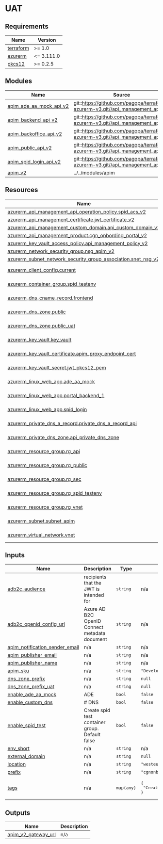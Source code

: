 # UAT

<!-- BEGINNING OF PRE-COMMIT-TERRAFORM DOCS HOOK -->
## Requirements

| Name | Version |
|------|---------|
| <a name="requirement_terraform"></a> [terraform](#requirement\_terraform) | >= 1.0 |
| <a name="requirement_azurerm"></a> [azurerm](#requirement\_azurerm) | <= 3.111.0 |
| <a name="requirement_pkcs12"></a> [pkcs12](#requirement\_pkcs12) | >= 0.2.5 |

## Modules

| Name | Source | Version |
|------|--------|---------|
| <a name="module_apim_ade_aa_mock_api_v2"></a> [apim\_ade\_aa\_mock\_api\_v2](#module\_apim\_ade\_aa\_mock\_api\_v2) | git::https://github.com/pagopa/terraform-azurerm-v3.git//api_management_api | v8.26.5 |
| <a name="module_apim_backend_api_v2"></a> [apim\_backend\_api\_v2](#module\_apim\_backend\_api\_v2) | git::https://github.com/pagopa/terraform-azurerm-v3.git//api_management_api | v8.26.5 |
| <a name="module_apim_backoffice_api_v2"></a> [apim\_backoffice\_api\_v2](#module\_apim\_backoffice\_api\_v2) | git::https://github.com/pagopa/terraform-azurerm-v3.git//api_management_api | v8.26.5 |
| <a name="module_apim_public_api_v2"></a> [apim\_public\_api\_v2](#module\_apim\_public\_api\_v2) | git::https://github.com/pagopa/terraform-azurerm-v3.git//api_management_api | v8.26.5 |
| <a name="module_apim_spid_login_api_v2"></a> [apim\_spid\_login\_api\_v2](#module\_apim\_spid\_login\_api\_v2) | git::https://github.com/pagopa/terraform-azurerm-v3.git//api_management_api | v8.26.5 |
| <a name="module_apim_v2"></a> [apim\_v2](#module\_apim\_v2) | ../../modules/apim | n/a |

## Resources

| Name | Type |
|------|------|
| [azurerm_api_management_api_operation_policy.spid_acs_v2](https://registry.terraform.io/providers/hashicorp/azurerm/latest/docs/resources/api_management_api_operation_policy) | resource |
| [azurerm_api_management_certificate.jwt_certificate_v2](https://registry.terraform.io/providers/hashicorp/azurerm/latest/docs/resources/api_management_certificate) | resource |
| [azurerm_api_management_custom_domain.api_custom_domain_v2](https://registry.terraform.io/providers/hashicorp/azurerm/latest/docs/resources/api_management_custom_domain) | resource |
| [azurerm_api_management_product.cgn_onbording_portal_v2](https://registry.terraform.io/providers/hashicorp/azurerm/latest/docs/resources/api_management_product) | resource |
| [azurerm_key_vault_access_policy.api_management_policy_v2](https://registry.terraform.io/providers/hashicorp/azurerm/latest/docs/resources/key_vault_access_policy) | resource |
| [azurerm_network_security_group.nsg_apim_v2](https://registry.terraform.io/providers/hashicorp/azurerm/latest/docs/resources/network_security_group) | resource |
| [azurerm_subnet_network_security_group_association.snet_nsg_v2](https://registry.terraform.io/providers/hashicorp/azurerm/latest/docs/resources/subnet_network_security_group_association) | resource |
| [azurerm_client_config.current](https://registry.terraform.io/providers/hashicorp/azurerm/latest/docs/data-sources/client_config) | data source |
| [azurerm_container_group.spid_testenv](https://registry.terraform.io/providers/hashicorp/azurerm/latest/docs/data-sources/container_group) | data source |
| [azurerm_dns_cname_record.frontend](https://registry.terraform.io/providers/hashicorp/azurerm/latest/docs/data-sources/dns_cname_record) | data source |
| [azurerm_dns_zone.public](https://registry.terraform.io/providers/hashicorp/azurerm/latest/docs/data-sources/dns_zone) | data source |
| [azurerm_dns_zone.public_uat](https://registry.terraform.io/providers/hashicorp/azurerm/latest/docs/data-sources/dns_zone) | data source |
| [azurerm_key_vault.key_vault](https://registry.terraform.io/providers/hashicorp/azurerm/latest/docs/data-sources/key_vault) | data source |
| [azurerm_key_vault_certificate.apim_proxy_endpoint_cert](https://registry.terraform.io/providers/hashicorp/azurerm/latest/docs/data-sources/key_vault_certificate) | data source |
| [azurerm_key_vault_secret.jwt_pkcs12_pem](https://registry.terraform.io/providers/hashicorp/azurerm/latest/docs/data-sources/key_vault_secret) | data source |
| [azurerm_linux_web_app.ade_aa_mock](https://registry.terraform.io/providers/hashicorp/azurerm/latest/docs/data-sources/linux_web_app) | data source |
| [azurerm_linux_web_app.portal_backend_1](https://registry.terraform.io/providers/hashicorp/azurerm/latest/docs/data-sources/linux_web_app) | data source |
| [azurerm_linux_web_app.spid_login](https://registry.terraform.io/providers/hashicorp/azurerm/latest/docs/data-sources/linux_web_app) | data source |
| [azurerm_private_dns_a_record.private_dns_a_record_api](https://registry.terraform.io/providers/hashicorp/azurerm/latest/docs/data-sources/private_dns_a_record) | data source |
| [azurerm_private_dns_zone.api_private_dns_zone](https://registry.terraform.io/providers/hashicorp/azurerm/latest/docs/data-sources/private_dns_zone) | data source |
| [azurerm_resource_group.rg_api](https://registry.terraform.io/providers/hashicorp/azurerm/latest/docs/data-sources/resource_group) | data source |
| [azurerm_resource_group.rg_public](https://registry.terraform.io/providers/hashicorp/azurerm/latest/docs/data-sources/resource_group) | data source |
| [azurerm_resource_group.rg_sec](https://registry.terraform.io/providers/hashicorp/azurerm/latest/docs/data-sources/resource_group) | data source |
| [azurerm_resource_group.rg_spid_testenv](https://registry.terraform.io/providers/hashicorp/azurerm/latest/docs/data-sources/resource_group) | data source |
| [azurerm_resource_group.rg_vnet](https://registry.terraform.io/providers/hashicorp/azurerm/latest/docs/data-sources/resource_group) | data source |
| [azurerm_subnet.subnet_apim](https://registry.terraform.io/providers/hashicorp/azurerm/latest/docs/data-sources/subnet) | data source |
| [azurerm_virtual_network.vnet](https://registry.terraform.io/providers/hashicorp/azurerm/latest/docs/data-sources/virtual_network) | data source |

## Inputs

| Name | Description | Type | Default | Required |
|------|-------------|------|---------|:--------:|
| <a name="input_adb2c_audience"></a> [adb2c\_audience](#input\_adb2c\_audience) | recipients that the JWT is intended for | `string` | n/a | yes |
| <a name="input_adb2c_openid_config_url"></a> [adb2c\_openid\_config\_url](#input\_adb2c\_openid\_config\_url) | Azure AD B2C OpenID Connect metadata document | `string` | n/a | yes |
| <a name="input_apim_notification_sender_email"></a> [apim\_notification\_sender\_email](#input\_apim\_notification\_sender\_email) | n/a | `string` | n/a | yes |
| <a name="input_apim_publisher_email"></a> [apim\_publisher\_email](#input\_apim\_publisher\_email) | n/a | `string` | n/a | yes |
| <a name="input_apim_publisher_name"></a> [apim\_publisher\_name](#input\_apim\_publisher\_name) | n/a | `string` | n/a | yes |
| <a name="input_apim_sku"></a> [apim\_sku](#input\_apim\_sku) | n/a | `string` | `"Developer_1"` | no |
| <a name="input_dns_zone_prefix"></a> [dns\_zone\_prefix](#input\_dns\_zone\_prefix) | n/a | `string` | `null` | no |
| <a name="input_dns_zone_prefix_uat"></a> [dns\_zone\_prefix\_uat](#input\_dns\_zone\_prefix\_uat) | n/a | `string` | `null` | no |
| <a name="input_enable_ade_aa_mock"></a> [enable\_ade\_aa\_mock](#input\_enable\_ade\_aa\_mock) | ADE | `bool` | `false` | no |
| <a name="input_enable_custom_dns"></a> [enable\_custom\_dns](#input\_enable\_custom\_dns) | # DNS | `bool` | `false` | no |
| <a name="input_enable_spid_test"></a> [enable\_spid\_test](#input\_enable\_spid\_test) | Create spid test container group. Default false | `bool` | `false` | no |
| <a name="input_env_short"></a> [env\_short](#input\_env\_short) | n/a | `string` | n/a | yes |
| <a name="input_external_domain"></a> [external\_domain](#input\_external\_domain) | n/a | `string` | `null` | no |
| <a name="input_location"></a> [location](#input\_location) | n/a | `string` | `"westeurope"` | no |
| <a name="input_prefix"></a> [prefix](#input\_prefix) | n/a | `string` | `"cgnonboardingportal"` | no |
| <a name="input_tags"></a> [tags](#input\_tags) | n/a | `map(any)` | <pre>{<br>  "CreatedBy": "Terraform"<br>}</pre> | no |

## Outputs

| Name | Description |
|------|-------------|
| <a name="output_apim_v2_gateway_url"></a> [apim\_v2\_gateway\_url](#output\_apim\_v2\_gateway\_url) | n/a |
<!-- END OF PRE-COMMIT-TERRAFORM DOCS HOOK -->
